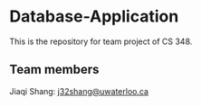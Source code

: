 # Database-Application
This is the repository for team project of CS 348.

## Team members
Jiaqi Shang: j32shang@uwaterloo.ca